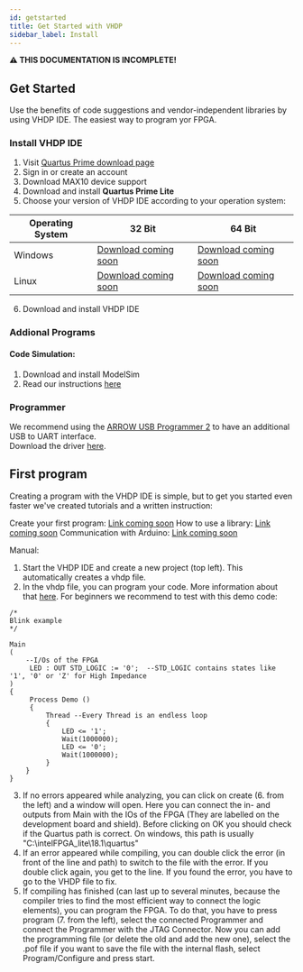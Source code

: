 ```yaml
---
id: getstarted
title: Get Started with VHDP
sidebar_label: Install
---
```


**⚠ THIS DOCUMENTATION IS INCOMPLETE!**

## Get Started

Use the benefits of code suggestions and vendor-independent libraries by using VHDP IDE. The easiest way to program yor FPGA.

### Install VHDP IDE

1. Visit <a href="http://fpgasoftware.intel.com/18.1/?edition=lite&platform=windows&download_manager=direct" target="_blank">Quartus Prime download page</a>
2. Sign in or create an account
3. Download MAX10 device support
4. Download and install **Quartus Prime Lite**
5. Choose your version of VHDP IDE according to your operation system:

|Operating System| 32 Bit | 64 Bit |
|--|--|--|
| Windows | [Download coming soon](#) | [Download coming soon](#) |
| Linux | [Download coming soon](#) | [Download coming soon](#) |

6. Download and install VHDP IDE

### Addional Programs

#### Code Simulation:

1. Download and install ModelSim
2. Read our instructions [here](/docs/getstarted_modelsim)

### Programmer

We recommend using the <a href="https://shop.trenz-electronic.de/de/TEI0004-02-ARROW-USB-Programmer2-fuer-die-Entwicklung-mit-Intel-FPGAs-2-54mm-Header" target="_blank">ARROW USB Programmer 2</a> to have an additional USB to UART interface.<br>
Download the driver <a href="https://shop.trenz-electronic.de/de/Download/?path=Trenz_Electronic/Software/Drivers/Arrow_USB_Programmer" target="_blank">here</a>.

## First program
Creating a program with the VHDP IDE is simple, but to get you started even faster we've created tutorials and a written instruction:

Create your first program: [Link coming soon](#)
How to use a library: [Link coming soon](#)
Communication with Arduino: [Link coming soon](#)

Manual:
1. Start the VHDP IDE and create a new project (top left). This automatically creates a vhdp file.
2. In the vhdp file, you can program your code. More information about that [here](/docs/getstarted_vhdp). For beginners we recommend to test with this demo code:
```vhdp
/*
Blink example
*/

Main
(
	--I/Os of the FPGA
     LED : OUT STD_LOGIC := '0';  --STD_LOGIC contains states like '1', '0' or 'Z' for High Impedance
)     
{  	
     Process Demo ()
     {
         Thread --Every Thread is an endless loop
         {
             LED <= '1';
             Wait(1000000);
             LED <= '0';
             Wait(1000000);
         }
	}
}
```
3. If no errors appeared while analyzing, you can click on create (6. from the left) and a window will open. Here you can connect the in- and outputs from Main with the IOs of the FPGA (They are labelled on the development board and shield).
Before clicking on OK you should check if the Quartus path is correct. On windows, this path is usually "C:\intelFPGA_lite\18.1\quartus"
4. If an error appeared while compiling, you can double click the error (in front of the line and path) to switch to the file with the error. If you double click again, you get to the line. 
If you found the error, you have to go to the VHDP file to fix.
5. If compiling has finished (can last up to several minutes, because the compiler tries to find the most efficient way to connect the logic elements), you can program the FPGA. To do that, you have to press program (7. from the left), select the connected Programmer and connect the Programmer with the JTAG Connector. Now you can add the programming file (or delete the old and add the new one), select the .pof file if you want to save the file with the internal flash, select Program/Configure and press start.

